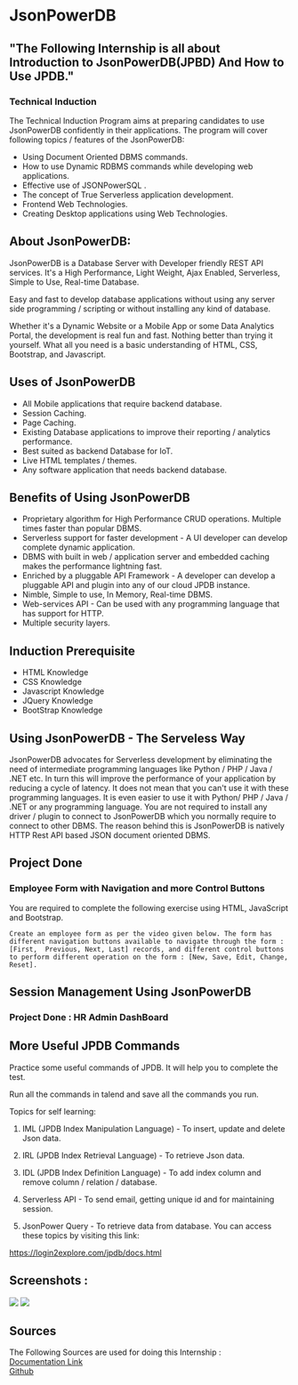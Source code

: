 # JsonPowerDB

<h2>"The Following Internship is all about Introduction to JsonPowerDB(JPBD) And How to Use JPDB."</h2>
<h3> Technical Induction </h3>
<p>The Technical Induction Program aims at preparing candidates to use JsonPowerDB confidently in their applications. The program will cover following topics / features of the JsonPowerDB:</p>
<ul>
   <li> Using Document Oriented DBMS commands.</li>
    <li> How to use Dynamic RDBMS commands while developing web applications.</li>
    <li> Effective use of JSONPowerSQL .</li>
    <li> The concept of True Serverless application development.</li>
    <li> Frontend Web Technologies.</li>
    <li> Creating Desktop applications using Web Technologies.</li>
</ul>
<h2> About JsonPowerDB: </h2>
<p>JsonPowerDB is a Database Server with Developer friendly REST API services. It's a High Performance, Light Weight, Ajax Enabled, Serverless, Simple to Use, Real-time Database.

Easy and fast to develop database applications without using any server side programming / scripting or without installing any kind of database.

Whether it's a Dynamic Website or a Mobile App or some Data Analytics Portal, the development is real fun and fast. Nothing better than trying it yourself. What all you need is a basic understanding of HTML, CSS, Bootstrap, and Javascript.</p>
<h2>Uses of JsonPowerDB</h2>
<ul>
<li>All Mobile applications that require backend database.</li>
<li>Session Caching.</li>
<li>Page Caching.</li>
<li>Existing Database applications to improve their reporting / analytics performance.</li>
<li>Best suited as backend Database for IoT.</li>
<li>Live HTML templates / themes.</li>
<li>Any software application that needs backend database.</li>
</ul>
<h2>Benefits of Using JsonPowerDB</h2>
<ul>
<li>Proprietary algorithm for High Performance CRUD operations. Multiple times faster than popular DBMS.</li>
<li>Serverless support for faster development - A UI developer can develop complete dynamic application.</li>
<li>DBMS with built in web / application server and embedded caching makes the performance lightning fast.</li>
<li>Enriched by a pluggable API Framework - A developer can develop a pluggable API and plugin into any of our cloud JPDB instance.</li>
<li>Nimble, Simple to use, In Memory, Real-time DBMS.</li>
<li>Web-services API - Can be used with any programming language that has support for HTTP.</li>
<li>Multiple security layers.</li></ul>
<h2>Induction Prerequisite</h2>
<ul>
   <li>HTML Knowledge </li>
   <li>CSS Knowledge</li>
   <li> Javascript Knowledge</li>
   <li>JQuery Knowledge</li>
   <li> BootStrap Knowledge</li>
 </ul>
 <h2>Using JsonPowerDB - The Serveless Way</h2>
 <p>JsonPowerDB advocates for Serverless development by eliminating the need of intermediate programming languages like Python / PHP / Java / .NET etc. In turn this will improve the performance of your application by reducing a cycle of latency. It does not mean that you can't use it with these programming languages.
             It is even easier to use it with Python/ PHP / Java / .NET or any programming language. You are not required to install any driver / plugin to connect to JsonPowerDB which you normally require to connect to other DBMS. The reason behind this is JsonPowerDB is natively HTTP Rest API based JSON document oriented DBMS.</p>
         <h2> Project Done </h2>
         <h3>Employee Form with Navigation and more Control Buttons</h3>
         <p>You are required to complete the following exercise using HTML, JavaScript and Bootstrap.

    Create an employee form as per the video given below. The form has different navigation buttons available to navigate through the form : [First,  Previous, Next, Last] records, and different control buttons to perform different operation on the form : [New, Save, Edit, Change, Reset].
</p>

<h2> Session Management Using JsonPowerDB </h2>
<h3> Project Done : HR Admin DashBoard </h3>
<h2> More Useful JPDB Commands </h2>
<p> Practice some useful commands of JPDB. It will help you to complete the test.

Run all the commands in talend and save all the commands you run.

Topics for self learning:

 1. IML (JPDB Index Manipulation Language) - To insert, update and delete Json data.

 2. IRL (JPDB Index Retrieval Language) - To retrieve Json data.

 3. IDL (JPDB Index Definition Language) - To add index column and remove column / relation / database.

 4. Serverless API - To send email, getting unique id and for maintaining session.

 5. JsonPower Query - To retrieve data from database.
You can access these topics by visiting this link:

https://login2explore.com/jpdb/docs.html
   </p>
<h2>Screenshots : </h2>
<img src="https://user-images.githubusercontent.com/91979040/185802593-59a41439-2fd7-437c-a8fd-00b7cdcfbbf4.png">
<img src="https://user-images.githubusercontent.com/91979040/230947652-3d101767-500b-4bf3-b575-34475939ae0d.png">
<h2> Sources </h2>
<p>The Following Sources are used for doing this Internship :<br>
<a href="https://login2explore.com/jpdb/docs.html">Documentation Link</a><br>
<a href="https://www.simplilearn.com/tutorials/git-tutorial/what-is-github"> Github</a>
